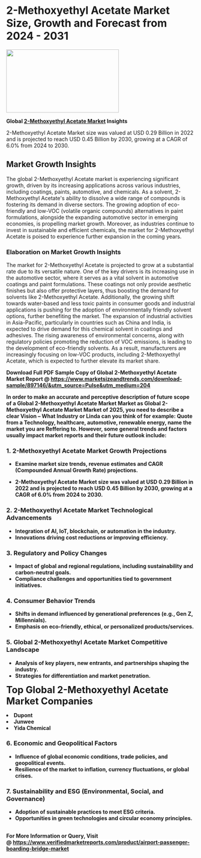 <H1>2-Methoxyethyl Acetate Market Size, Growth and Forecast from 2024 - 2031</H1><img class="aligncenter size-medium wp-image-584254" src="https://thirdeyenews.in/wp-content/uploads/2024/09/Global-Market-Research-300x168.jpeg" alt="" width="300" height="168" /><p><strong>Global&nbsp;<a href="https://www.marketsizeandtrends.com/download-sample/897146/&amp;utm_source=Pulse&amp;utm_medium=204">2-Methoxyethyl Acetate Market</a> Insights</strong></p><p>2-Methoxyethyl Acetate Market size was valued at USD 0.29 Billion in 2022 and is projected to reach USD 0.45 Billion by 2030, growing at a CAGR of 6.0% from 2024 to 2030.</p><p><h2>Market Growth Insights</h2> The global 2-Methoxyethyl Acetate market is experiencing significant growth, driven by its increasing applications across various industries, including coatings, paints, automotive, and chemicals. As a solvent, 2-Methoxyethyl Acetate's ability to dissolve a wide range of compounds is fostering its demand in diverse sectors. The growing adoption of eco-friendly and low-VOC (volatile organic compounds) alternatives in paint formulations, alongside the expanding automotive sector in emerging economies, is propelling market growth. Moreover, as industries continue to invest in sustainable and efficient chemicals, the market for 2-Methoxyethyl Acetate is poised to experience further expansion in the coming years. <p><strong></strong></p> <h3>Elaboration on Market Growth Insights</h3> The market for 2-Methoxyethyl Acetate is projected to grow at a substantial rate due to its versatile nature. One of the key drivers is its increasing use in the automotive sector, where it serves as a vital solvent in automotive coatings and paint formulations. These coatings not only provide aesthetic finishes but also offer protective layers, thus boosting the demand for solvents like 2-Methoxyethyl Acetate. Additionally, the growing shift towards water-based and less toxic paints in consumer goods and industrial applications is pushing for the adoption of environmentally friendly solvent options, further benefiting the market. The expansion of industrial activities in Asia-Pacific, particularly in countries such as China and India, is expected to drive demand for this chemical solvent in coatings and adhesives. The rising awareness of environmental concerns, along with regulatory policies promoting the reduction of VOC emissions, is leading to the development of eco-friendly solvents. As a result, manufacturers are increasingly focusing on low-VOC products, including 2-Methoxyethyl Acetate, which is expected to further elevate its market share. <p><strong></p><p><span class=""><strong>Download Full PDF Sample Copy of Global 2-Methoxyethyl Acetate Market Report</strong> @ <a href="https://www.marketsizeandtrends.com/download-sample/897146/&amp;utm_source=Pulse&amp;utm_medium=204" target="_blank">https://www.marketsizeandtrends.com/download-sample/897146/&amp;utm_source=Pulse&amp;utm_medium=204</a></span></p><p>In order to make an accurate and perceptive description of future scope of a Global&nbsp;2-Methoxyethyl Acetate Market Market as Global&nbsp;2-Methoxyethyl Acetate Market Market of 2025, you need to describe a clear Vision &ndash; What Industry or Linda can you think of for example: Quote from a Technology, healthcare, automotive, renewable energy, name the market you are Reffering to. However, some general trends and factors usually impact market reports and their future outlook include:</p><h3>1.&nbsp;<strong>2-Methoxyethyl Acetate Market Growth Projections</strong></h3><ul><li>Examine market size trends, revenue estimates and CAGR (Compounded Annual Growth Rate) projections.</li><li><p>2-Methoxyethyl Acetate Market size was valued at USD 0.29 Billion in 2022 and is projected to reach USD 0.45 Billion by 2030, growing at a CAGR of 6.0% from 2024 to 2030.</p></li></ul><h3>2.&nbsp;<strong>2-Methoxyethyl Acetate Market Technological Advancements</strong></h3><ul><li>Integration of AI, IoT, blockchain, or automation in the industry.</li><li>Innovations driving cost reductions or improving efficiency.</li></ul><h3>3.&nbsp;<strong>Regulatory and Policy Changes</strong></h3><ul><li>Impact of global and regional regulations, including sustainability and carbon-neutral goals.</li><li>Compliance challenges and opportunities tied to government initiatives.</li></ul><h3>4.&nbsp;<strong>Consumer Behavior Trends</strong></h3><ul><li>Shifts in demand influenced by generational preferences (e.g., Gen Z, Millennials).</li><li>Emphasis on eco-friendly, ethical, or personalized products/services.</li></ul><h3>5.&nbsp;<strong>Global 2-Methoxyethyl Acetate Market Competitive Landscape</strong></h3><ul><li>Analysis of key players, new entrants, and partnerships shaping the industry.</li><li>Strategies for differentiation and market penetration.</li></ul><p data-pm-slice="1 1 []"><span style="color: inherit; font-family: inherit; font-size: 25px;">Top Global 2-Methoxyethyl Acetate Market Companies</span></p><div class="" data-test-id=""><p><li>Dupont</li><li> Junwee</li><li> Yida Chemical</li></p></div><h3>6.&nbsp;<strong>Economic and Geopolitical Factors</strong></h3><ul><li>Influence of global economic conditions, trade policies, and geopolitical events.</li><li>Resilience of the market to inflation, currency fluctuations, or global crises.</li></ul><h3>7.&nbsp;<strong>Sustainability and ESG (Environmental, Social, and Governance)</strong></h3><ul><li>Adoption of sustainable practices to meet ESG criteria.</li><li>Opportunities in green technologies and circular economy principles.</li></ul><h2><strong style="font-size: 14px;">For More Information or Query, Visit @&nbsp;</strong><a style="background-color: #ffffff; font-size: 14px;" href="https://www.marketsizeandtrends.com/report/2-methoxyethyl-acetate-market/" target="_blank">https://www.verifiedmarketreports.com/product/airport-passenger-boarding-bridge-market</a></h2>
